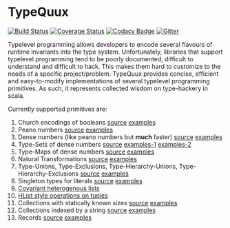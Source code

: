 # TypeQuux

[![Build Status](https://travis-ci.org/harshad-deo/typequux.svg?branch=master)](https://travis-ci.org/harshad-deo/typequux)
[![Coverage Status](https://coveralls.io/repos/github/harshad-deo/typequux/badge.svg?branch=master)](https://coveralls.io/github/harshad-deo/typequux?branch=master)
[![Codacy Badge](https://api.codacy.com/project/badge/Grade/a73e78adc99949b29a3ea55f0ee92a41)](https://www.codacy.com/app/subterranean-hominid/typequux?utm_source=github.com&amp;utm_medium=referral&amp;utm_content=harshad-deo/typequux&amp;utm_campaign=Badge_Grade)
[![Gitter](https://badges.gitter.im/harshad-deo/typequux.svg)](https://gitter.im/harshad-deo/typequux?utm_source=badge&utm_medium=badge&utm_campaign=pr-badge)

Typelevel programming allows developers to encode several flavours of runtime invariants into the type system. Unfortunately, 
libraries that support typelevel programming tend to be poorly documented, difficult to understand and difficult to hack. This makes
them hard to customize to the needs of a specific project/problem. TypeQuux provides concise, efficient and easy-to-modify 
implementations of several typelevel programming primitives. As such, it represents collected wisdom on type-hackery in scala. 

Currently supported primitives are:

1. Church encodings of booleans [source](https://github.com/harshad-deo/typequux/blob/master/src/main/scala/typequux/Bool.scala) [examples](https://github.com/harshad-deo/typequux/blob/master/src/test/scala/typequux/BoolSpec.scala)
2. Peano numbers [source](https://github.com/harshad-deo/typequux/blob/master/src/main/scala/typequux/Nat.scala) [examples](https://github.com/harshad-deo/typequux/blob/master/src/test/scala/typequux/NatSpec.scala)
3. Dense numbers (like peano numbers but **much** faster) [source](https://github.com/harshad-deo/typequux/blob/master/src/main/scala/typequux/Dense.scala) [examples](https://github.com/harshad-deo/typequux/blob/master/src/test/scala/typequux/DenseSpec.scala)
4. Type-Sets of dense numbers [source](https://github.com/harshad-deo/typequux/blob/master/src/main/scala/typequux/DenseSet.scala) [examples-1](https://github.com/harshad-deo/typequux/blob/master/src/test/scala/typequux/DenseSetSpec.scala) [examples-2](https://github.com/harshad-deo/typequux/blob/master/src/test/scala/typequux/DenseSetLiteralSpec.scala)
5. Type-Maps of dense numbers [source](https://github.com/harshad-deo/typequux/blob/master/src/main/scala/typequux/DenseMap.scala) [examples](https://github.com/harshad-deo/typequux/blob/master/src/test/scala/typequux/DenseMapSpec.scala)
6. Natural Transformations [source](https://github.com/harshad-deo/typequux/blob/master/src/main/scala/typequux/Transform.scala) [examples](https://github.com/harshad-deo/typequux/blob/master/src/test/scala/typequux/TransformSpec.scala)
7. Type-Unions, Type-Exclusions, Type-Hierarchy-Unions, Type-Hierarchy-Exclusions [source](https://github.com/harshad-deo/typequux/blob/master/src/main/scala/typequux/Contained.scala) [examples](https://github.com/harshad-deo/typequux/blob/master/src/test/scala/typequux/ContainedSpec.scala)
8. Singleton types for literals [source](https://github.com/harshad-deo/typequux/blob/master/src/main/scala/typequux/LiteralHash.scala) [examples](https://github.com/harshad-deo/typequux/blob/master/src/test/scala/typequux/LiteralHashSpec.scala)
9. [Covariant heterogenous lists](https://github.com/harshad-deo/typequux/wiki/Usage-of-HLists)
10. [HList style operations on tuples](https://github.com/harshad-deo/typequux/wiki/Usage-of-Tuple-Ops)
11. Collections with statically known sizes [source](https://github.com/harshad-deo/typequux/blob/master/src/main/scala/typequux/SizedVector.scala) [examples](https://github.com/harshad-deo/typequux/blob/master/src/test/scala/typequux/SizedVectorSpec.scala)
12. Collections indexed by a string [source](https://github.com/harshad-deo/typequux/blob/master/src/main/scala/typequux/StringIndexedCollection.scala) [examples](https://github.com/harshad-deo/typequux/blob/master/src/test/scala/typequux/StringIndexedCollectonSpec.scala)
13. Records [source](https://github.com/harshad-deo/typequux/blob/master/src/main/scala/typequux/Record.scala) [examples](https://github.com/harshad-deo/typequux/blob/master/src/test/scala/typequux/RecordSpec.scala)